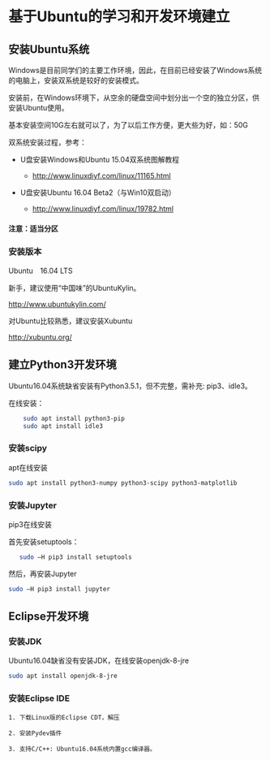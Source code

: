 # 基于Ubuntu的学习和开发环境建立

## 安装Ubuntu系统

Windows是目前同学们的主要工作环境，因此，在目前已经安装了Windows系统的电脑上，安装双系统是较好的安装模式。

安装前，在Windows环境下，从空余的硬盘空间中划分出一个空的独立分区，供安装Ubuntu使用。

基本安装空间10G左右就可以了，为了以后工作方便，更大些为好，如：50G

双系统安装过程，参考：

* U盘安装Windows和Ubuntu 15.04双系统图解教程

  * http://www.linuxdiyf.com/linux/11165.html

* U盘安装Ubuntu 16.04 Beta2（与Win10双启动）

  * http://www.linuxdiyf.com/linux/19782.html

#### 注意：适当分区

### 安装版本

Ubuntu　16.04 LTS
 
新手，建议使用“中国味”的UbuntuKylin。

http://www.ubuntukylin.com/

对Ubuntu比较熟悉，建议安装Xubuntu

http://xubuntu.org/

## 建立Python3开发环境

Ubuntu16.04系统缺省安装有Python3.5.1，但不完整，需补充: pip3、idle3。

在线安装：
```bash
    sudo apt install python3-pip
    sudo apt install idle3
```

### 安装scipy

apt在线安装
```bash
sudo apt install python3-numpy python3-scipy python3-matplotlib
```

### 安装Jupyter

pip3在线安装
 
首先安装setuptools：
```bash
   sudo –H pip3 install setuptools  
 ```  
然后，再安装Jupyter

```bash
sudo –H pip3 install jupyter
```

## Eclipse开发环境

###  安装JDK

Ubuntu16.04缺省没有安装JDK，在线安装openjdk-8-jre
```bash
sudo apt install openjdk-8-jre
```

###  安装Eclipse IDE
    
    1. 下载Linux版的Eclipse CDT，解压
   
    2. 安装Pydev插件
    
    3. 支持C/C++: Ubuntu16.04系统内置gcc编译器。
